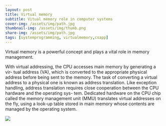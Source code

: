 ```yaml
---
layout: post
title: Virtual memory
subtitle: Vitual memory role in computer systems
cover-img: /assets/img/path.jpg
thumbnail-img: /assets/img/thumb.png
share-img: /assets/img/path.jpg
tags: [systemprogramming, virtualmemory,csapp]
---
```


Virtual memory is a powerful concept and plays a vital role in memory management. 

With virtual addressing, the CPU accesses main memory by generating a vir- tual address (VA), which is converted to the appropriate physical address before being sent to the memory. The task of converting a virtual address to a physical one is known as address translation. Like exception handling, address translation requires close cooperation between the CPU hardware and the operating sys- tem. Dedicated hardware on the CPU chip called the memory management unit (MMU) translates virtual addresses on the fly, using a look-up table stored in main memory whose contents are managed by the operating system.

<img src="http://bitsdemystified.github.io/assets/img/virtual-memory/cpu-vm-intro.png" align="center">
